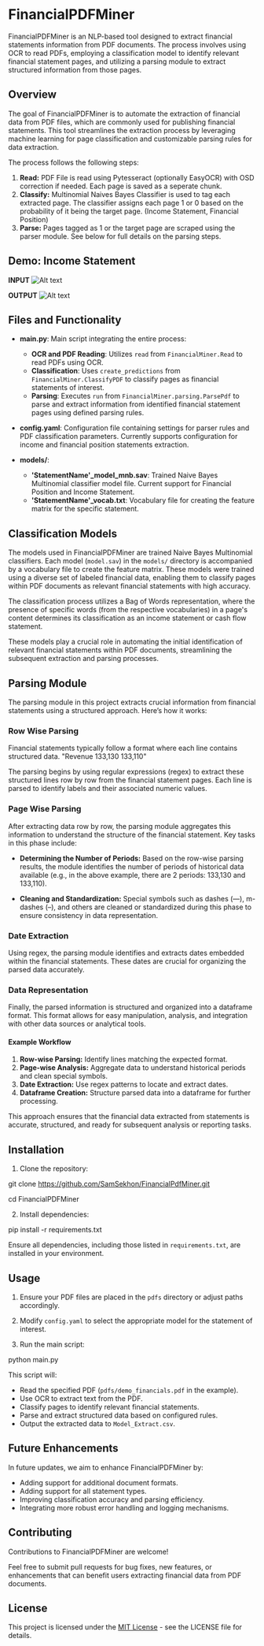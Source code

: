 # FinancialPDFMiner

FinancialPDFMiner is an NLP-based tool designed to extract financial statements information from PDF documents. The process involves using OCR to read PDFs, employing a classification model to identify relevant financial statement pages, and utilizing a parsing module to extract structured information from those pages.

## Overview

The goal of FinancialPDFMiner is to automate the extraction of financial data from PDF files, which are commonly used for publishing financial statements. This tool streamlines the extraction process by leveraging machine learning for page classification and customizable parsing rules for data extraction.

The process follows the following steps:

1. **Read:** PDF File is read using Pytesseract (optionally EasyOCR) with OSD correction if needed. Each page is saved as a seperate chunk.
2. **Classify:** Multinomial Naives Bayes Classifier is used to tag each extracted page. The classifier assigns each page 1 or 0 based on the probability of it being the target page. (Income Statement, Financial Position)
3. **Parse:** Pages tagged as 1 or the target page are scraped using the parser module. See below for full details on the parsing steps.


## Demo: Income Statement

**INPUT**
![Alt text](<data/income_pdf.png>)

**OUTPUT**
![Alt text](<data/incomeextract.jpg>)

## Files and Functionality

- **main.py**: Main script integrating the entire process:
  - **OCR and PDF Reading**: Utilizes `read` from `FinancialMiner.Read` to read PDFs using OCR.
  - **Classification**: Uses `create_predictions` from `FinancialMiner.ClassifyPDF` to classify pages as financial statements of interest.
  - **Parsing**: Executes `run` from `FinancialMiner.parsing.ParsePdf` to parse and extract information from identified financial statement pages using defined parsing rules.

- **config.yaml**: Configuration file containing settings for parser rules and PDF classification parameters. Currently supports configuration for income and financial position statements extraction.

- **models/**:
  - **'StatementName'_model_mnb.sav**: Trained Naive Bayes Multinomial classifier model file. Current support for Financial Position and Income Statement.
  - **'StatementName'_vocab.txt**: Vocabulary file for creating the feature matrix for the specific statement.

## Classification Models

The models used in FinancialPDFMiner are trained Naive Bayes Multinomial classifiers. Each model (`model.sav`) in the `models/` directory is accompanied by a vocabulary file to create the feature matrix. These models were trained using a diverse set of labeled financial data, enabling them to classify pages within PDF documents as relevant financial statements with high accuracy.

The classification process utilizes a Bag of Words representation, where the presence of specific words (from the respective vocabularies) in a page's content determines its classification as an income statement or cash flow statement.

These models play a crucial role in automating the initial identification of relevant financial statements within PDF documents, streamlining the subsequent extraction and parsing processes.

## Parsing Module

The parsing module in this project extracts crucial information from financial statements using a structured approach. Here’s how it works:

### Row Wise Parsing

Financial statements typically follow a format where each line contains structured data.
"Revenue 133,130 133,110"

The parsing begins by using regular expressions (regex) to extract these structured lines row by row from the financial statement pages. Each line is parsed to identify labels and their associated numeric values.

### Page Wise Parsing

After extracting data row by row, the parsing module aggregates this information to understand the structure of the financial statement. Key tasks in this phase include:

- **Determining the Number of Periods:** Based on the row-wise parsing results, the module identifies the number of periods of historical data available (e.g., in the above example, there are 2 periods: 133,130 and 133,110).

- **Cleaning and Standardization:** Special symbols such as dashes (—), m-dashes (–), and others are cleaned or standardized during this phase to ensure consistency in data representation.

### Date Extraction

Using regex, the parsing module identifies and extracts dates embedded within the financial statements. These dates are crucial for organizing the parsed data accurately.

### Data Representation

Finally, the parsed information is structured and organized into a dataframe format. This format allows for easy manipulation, analysis, and integration with other data sources or analytical tools.

#### Example Workflow

1. **Row-wise Parsing:** Identify lines matching the expected format.
2. **Page-wise Analysis:** Aggregate data to understand historical periods and clean special symbols.
3. **Date Extraction:** Use regex patterns to locate and extract dates.
4. **Dataframe Creation:** Structure parsed data into a dataframe for further processing.

This approach ensures that the financial data extracted from statements is accurate, structured, and ready for subsequent analysis or reporting tasks.

## Installation

1. Clone the repository:

git clone https://github.com/SamSekhon/FinancialPdfMiner.git

cd FinancialPDFMiner


2. Install dependencies:

pip install -r requirements.txt


Ensure all dependencies, including those listed in `requirements.txt`, are installed in your environment.

## Usage

1. Ensure your PDF files are placed in the `pdfs` directory or adjust paths accordingly.

2. Modify `config.yaml` to select the appropriate model for the statement of interest.

3. Run the main script:

python main.py


This script will:
- Read the specified PDF (`pdfs/demo_financials.pdf` in the example).
- Use OCR to extract text from the PDF.
- Classify pages to identify relevant financial statements.
- Parse and extract structured data based on configured rules.
- Output the extracted data to `Model_Extract.csv`.

## Future Enhancements

In future updates, we aim to enhance FinancialPDFMiner by:
- Adding support for additional document formats.
- Adding support for all statement types.
- Improving classification accuracy and parsing efficiency.
- Integrating more robust error handling and logging mechanisms.

## Contributing

Contributions to FinancialPDFMiner are welcome! 

Feel free to submit pull requests for bug fixes, new features, or enhancements that can benefit users extracting financial data from PDF documents.

## License

This project is licensed under the [MIT License](https://opensource.org/licenses/MIT) - see the LICENSE file for details.
